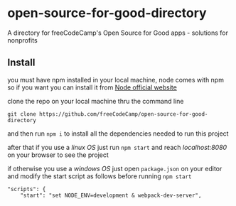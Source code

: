 # open-source-for-good-directory
A directory for freeCodeCamp's Open Source for Good apps - solutions for nonprofits

## Install

you must have npm installed in your local machine, node comes with npm so if you want you can install it from [Node official website](https://nodejs.org/en/)

clone the repo on your local machine thru the command line

`git clone https://github.com/freeCodeCamp/open-source-for-good-directory`

and then run `npm i` to install all the dependencies needed to run this project

after that if you use a *linux OS* just run `npm start` and reach _localhost:8080_ on your browser to see the project

if otherwise you use a *windows OS* just open `package.json` on your editor and modify the start script as follows before running `npm start`

```
"scripts": {
    "start": "set NODE_ENV=development & webpack-dev-server",
```
 
